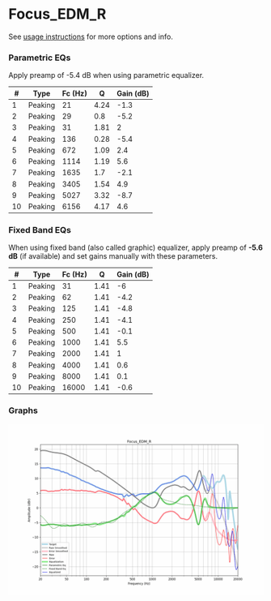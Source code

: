 # Focus_EDM_R
See [usage instructions](https://github.com/jaakkopasanen/AutoEq#usage) for more options and info.

### Parametric EQs
Apply preamp of -5.4 dB when using parametric equalizer.

|   # | Type    |   Fc (Hz) |    Q |   Gain (dB) |
|-----|---------|-----------|------|-------------|
|   1 | Peaking |        21 | 4.24 |        -1.3 |
|   2 | Peaking |        29 | 0.8  |        -5.2 |
|   3 | Peaking |        31 | 1.81 |         2   |
|   4 | Peaking |       136 | 0.28 |        -5.4 |
|   5 | Peaking |       672 | 1.09 |         2.4 |
|   6 | Peaking |      1114 | 1.19 |         5.6 |
|   7 | Peaking |      1635 | 1.7  |        -2.1 |
|   8 | Peaking |      3405 | 1.54 |         4.9 |
|   9 | Peaking |      5027 | 3.32 |        -8.7 |
|  10 | Peaking |      6156 | 4.17 |         4.6 |

### Fixed Band EQs
When using fixed band (also called graphic) equalizer, apply preamp of **-5.6 dB** (if available) and set gains manually with these parameters.

|   # | Type    |   Fc (Hz) |    Q |   Gain (dB) |
|-----|---------|-----------|------|-------------|
|   1 | Peaking |        31 | 1.41 |        -6   |
|   2 | Peaking |        62 | 1.41 |        -4.2 |
|   3 | Peaking |       125 | 1.41 |        -4.8 |
|   4 | Peaking |       250 | 1.41 |        -4.1 |
|   5 | Peaking |       500 | 1.41 |        -0.1 |
|   6 | Peaking |      1000 | 1.41 |         5.5 |
|   7 | Peaking |      2000 | 1.41 |         1   |
|   8 | Peaking |      4000 | 1.41 |         0.6 |
|   9 | Peaking |      8000 | 1.41 |         0.1 |
|  10 | Peaking |     16000 | 1.41 |        -0.6 |

### Graphs
![](./Focus_EDM_R.png)

